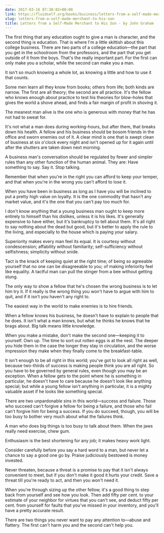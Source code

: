 ```yaml
---
date: 2017-03-16 07:38:02+00:00
link: https://fluidself.org/books/business/letters-from-a-self-made-merchant-to-his-son
slug: letters-from-a-self-made-merchant-to-his-son
title: Letters from a Self-Made Merchant to His Son - by John Graham
---
```


The first thing that any education ought to give a man is character, and the second thing is education. That is where I'm a little skittish about this college business. There are two parts of a college education—the part that you get in the schoolroom from the professors, and the part that you get outside of it from the boys. That's the really important part. For the first can only make you a scholar, while the second can make you a man.

It isn't so much knowing a whole lot, as knowing a little and how to use it that counts.

Some men learn all they know from books; others from life; both kinds are narrow. The first are all theory; the second are all practice. It's the fellow who knows enough about practice to test his theories for blow-holes that gives the world a shove ahead, and finds a fair margin of profit in shoving it.

The meanest man alive is the one who is generous with money that he has not had to sweat for.

It's not what a man does during working-hours, but after them, that breaks down his health. A fellow and his business should be bosom friends in the office and sworn enemies out of it. A clear mind is one that is swept clean of business at six o'clock every night and isn't opened up for it again until after the shutters are taken down next morning.

A business man's conversation should be regulated by fewer and simpler rules than any other function of the human animal. They are: Have something to say. Say it. Stop talking.

Remember that when you're in the right you can afford to keep your temper, and that when you're in the wrong you can't afford to lose it.

When you have been in business as long as I have you will be inclined to put a pretty high value on loyalty. It is the one commodity that hasn't any market value, and it's the one that you can't pay too much for.

I don't know anything that a young business man ought to keep more entirely to himself than his dislikes, unless it is his likes. It's generally expensive to have either, but it's bankruptcy to tell about them. It's all right to say nothing about the dead but good, but it's better to apply the rule to the living, and especially to the house which is paying your salary.

Superiority makes every man feel its equal. It is courtesy without condescension; affability without familiarity; self-sufficiency without selfishness; simplicity without snide.

Tact is the knack of keeping quiet at the right time; of being so agreeable yourself that no one can be disagreeable to you; of making inferiority feel like equality. A tactful man can pull the stinger from a bee without getting stung.

The only way to show a fellow that he's chosen the wrong business is to let him try it. If it really is the wrong thing you won't have to argue with him to quit, and if it isn't you haven't any right to.

The easiest way in the world to make enemies is to hire friends.

When a fellow knows his business, he doesn't have to explain to people that he does. It isn't what a man knows, but what he thinks he knows that he brags about. Big talk means little knowledge.

When you make a mistake, don't make the second one—keeping it to yourself. Own up. The time to sort out rotten eggs is at the nest. The deeper you hide them in the case the longer they stay in circulation, and the worse impression they make when they finally come to the breakfast-table.

It isn't enough to be all right in this world; you've got to look all right as well, because two-thirds of success is making people think you are all right. So you have to be governed by general rules, even though you may be an exception. When a fellow gets to the point where he is something in particular, he doesn't have to care because he doesn't look like anything special; but while a young fellow isn't anything in particular, it is a mighty valuable asset if he looks like something special.

There are two unpardonable sins in this world—success and failure. Those who succeed can't forgive a fellow for being a failure, and those who fail can't forgive him for being a success. If you do succeed, though, you will be too busy to bother very much about what the failures think.

A man who does big things is too busy to talk about them. When the jaws really need exercise, chew gum.

Enthusiasm is the best shortening for any job; it makes heavy work light.

Consider carefully before you say a hard word to a man, but never let a chance to say a good one go by. Praise judiciously bestowed is money invested.

Never threaten, because a threat is a promise to pay that it isn't always convenient to meet, but if you don't make it good it hurts your credit. Save a threat till you're ready to act, and then you won't need it.

When you're through sizing up the other fellow, it's a good thing to step back from yourself and see how you look. Then add fifty per cent. to your estimate of your neighbor for virtues that you can't see, and deduct fifty per cent. from yourself for faults that you've missed in your inventory, and you'll have a pretty accurate result.

There are two things you never want to pay any attention to—abuse and flattery. The first can't harm you and the second can't help you.

